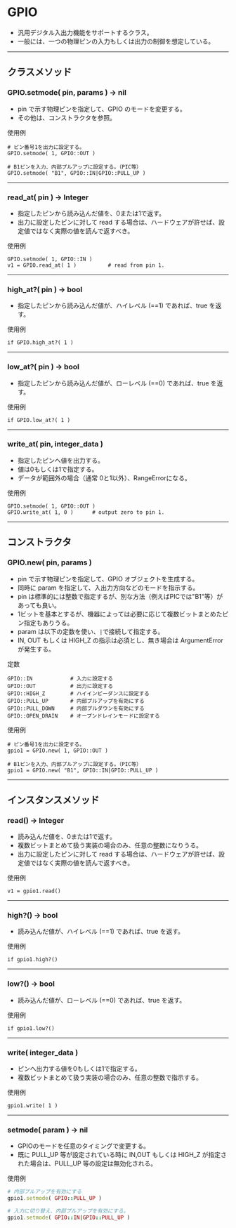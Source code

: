 # GPIO

- 汎用デジタル入出力機能をサポートするクラス。
- 一般には、一つの物理ピンの入力もしくは出力の制御を想定している。

---

## クラスメソッド


### GPIO.setmode( pin, params ) -> nil

- pin で示す物理ピンを指定して、GPIO のモードを変更する。
- その他は、コンストラクタを参照。

使用例

```
# ピン番号1を出力に設定する。
GPIO.setmode( 1, GPIO::OUT )

# B1ピンを入力、内部プルアップに設定する。（PIC等）
GPIO.setmode( "B1", GPIO::IN|GPIO::PULL_UP )
```

---

### read_at( pin ) -> Integer

- 指定したピンから読み込んだ値を、0または1で返す。
- 出力に設定したピンに対して read する場合は、ハードウェアが許せば、設定値ではなく実際の値を読んで返すべき。

使用例

```
GPIO.setmode( 1, GPIO::IN )
v1 = GPIO.read_at( 1 )          # read from pin 1.
```

---

### high_at?( pin ) -> bool

- 指定したピンから読み込んだ値が、ハイレベル (==1) であれば、true を返す。

使用例

```
if GPIO.high_at?( 1 )
```

---

### low_at?( pin ) -> bool

- 指定したピンから読み込んだ値が、ローレベル (==0) であれば、true を返す。

使用例

```
if GPIO.low_at?( 1 )
```

---

### write_at( pin, integer_data )

- 指定したピンへ値を出力する。
- 値は0もしくは1で指定する。
- データが範囲外の場合（通常 0と1以外）、RangeErrorになる。

使用例

```
GPIO.setmode( 1, GPIO::OUT )
GPIO.write_at( 1, 0 )      # output zero to pin 1.
```

---

## コンストラクタ


### GPIO.new( pin, params )

- pin で示す物理ピンを指定して、GPIO オブジェクトを生成する。
- 同時に param を指定して、入出力方向などのモードを指示する。
- pin は標準的には整数で指定するが、別な方法（例えばPICでは"B1"等）があっても良い。
- 1ビットを基本とするが、機器によっては必要に応じて複数ビットまとめたピン指定もありうる。
- param は以下の定数を使い、`|`で接続して指定する。
- IN, OUT もしくは HIGH_Z の指示は必須とし、無き場合は ArgumentError が発生する。

定数

```
GPIO::IN            # 入力に設定する
GPIO::OUT           # 出力に設定する
GPIO::HIGH_Z        # ハイインピーダンスに設定する
GPIO::PULL_UP       # 内部プルアップを有効にする
GPIO::PULL_DOWN     # 内部プルダウンを有効にする
GPIO::OPEN_DRAIN    # オープンドレインモードに設定する
```

使用例

```
# ピン番号1を出力に設定する。
gpio1 = GPIO.new( 1, GPIO::OUT )

# B1ピンを入力、内部プルアップに設定する。（PIC等）
gpio1 = GPIO.new( "B1", GPIO::IN|GPIO::PULL_UP )
```

---

## インスタンスメソッド


### read() -> Integer

- 読み込んだ値を、0または1で返す。
- 複数ビットまとめて扱う実装の場合のみ、任意の整数になりうる。
- 出力に設定したピンに対して read する場合は、ハードウェアが許せば、設定値ではなく実際の値を読んで返すべき。

使用例

```
v1 = gpio1.read()
```

---

### high?() -> bool

- 読み込んだ値が、ハイレベル (==1) であれば、true を返す。

使用例

```
if gpio1.high?()
```

---

### low?() -> bool

- 読み込んだ値が、ローレベル (==0) であれば、true を返す。

使用例

```
if gpio1.low?()
```

---

### write( integer_data )

- ピンへ出力する値を0もしくは1で指定する。
- 複数ビットまとめて扱う実装の場合のみ、任意の整数で指示する。

使用例

```
gpio1.write( 1 )
```

---

### setmode( param ) -> nil

- GPIOのモードを任意のタイミングで変更する。
- 既に PULL_UP 等が設定されている時に IN,OUT もしくは HIGH_Z が指定された場合は、PULL_UP 等の設定は無効化される。

使用例

```ruby
# 内部プルアップを有効にする
gpio1.setmode( GPIO::PULL_UP )

# 入力に切り替え、内部プルアップを有効にする。
gpio1.setmode( GPIO::IN|GPIO::PULL_UP )
```
